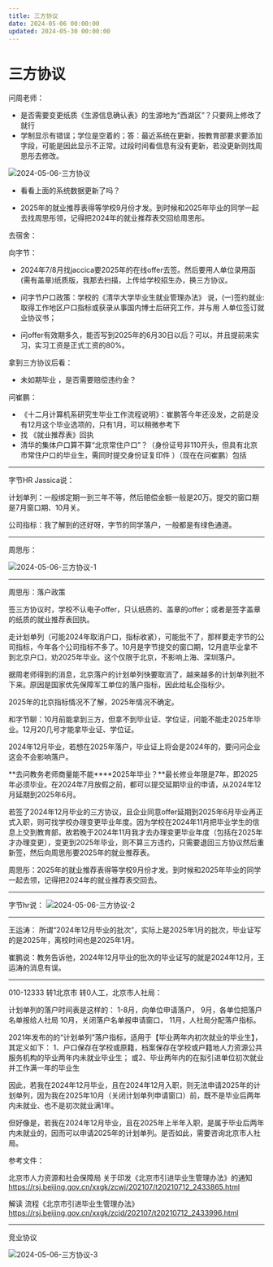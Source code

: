 ```yaml
---
title: 三方协议
date: 2024-05-06 00:00:00
updated: 2024-05-30 00:00:00
---
```



# 三方协议

问周老师：
* 是否需要变更纸质《生源信息确认表》的生源地为“西湖区”？只要网上修改了就行
* 学制显示有错误；学位是空着的；答：最近系统在更新，按教育部要求要添加字段，可能是因此显示不正常。过段时间看信息有没有更新，若没更新则找周思彤去修改。

![2024-05-06-三方协议](assets/2024-05-06-三方协议.png)

* 看看上面的系统数据更新了吗？

* 2025年的就业推荐表得等学校9月份才发。到时候和2025年毕业的同学一起去找周思彤领，记得把2024年的就业推荐表交回给周思彤。

去宿舍：

向字节：
* 2024年7/8月找jaccica要2025年的在线offer去签。然后要用人单位录用函(需有盖章)纸质版，我那去扫描，上传给学校招生办，换三方协议。

* 问字节户口政策：学校的《清华大学毕业生就业管理办法》 说，(一)签约就业:取得工作地区户口指标或获录从事国内博士后研究工作，并与用 人单位签订就业协议书；
* 问offer有效期多久，能否写到2025年的6月30日以后？可以，并且提前来实习，实习工资是正式工资的80%。

拿到三方协议后看：
* 未如期毕业 ，是否需要赔偿违约金？

问崔鹏：
* 《十二月计算机系研究生毕业工作流程说明》：崔鹏答今年还没发，之前是没有12月这个毕业选项的，只有1月，可以稍微参考下
* 找 《就业推荐表》回执
* 清华的集体户口算不算“北京常住户口”？（身份证号非110开头，但具有北京市常住户口的毕业生，需同时提交身份证复印件 ）（现在在问崔鹏）包括

--------
字节HR Jassica说：

计划单列：一般绑定期一到三年不等，然后赔偿金额一般是20万。提交的窗口期是7月窗口期、10月关。

公司指标：我了解到的还好呀，字节的同学落户，一般都是有绿色通道。

--------

周思彤：

![2024-05-06-三方协议-1](assets/2024-05-06-三方协议-1.png)

--------
周思彤：落户政策

签三方协议时，学校不认电子offer，只认纸质的、盖章的offer；或者是签字盖章的纸质的就业推荐表回执。

走计划单列（可能2024年取消户口，指标收紧），可能批不了，那样要走字节的公司指标，今年各个公司指标不多了。10月是字节提交的窗口期，12月底毕业拿不到北京户口，劝2025年毕业。这个仅限于北京，不影响上海、深圳落户。

据周老师得到的消息，北京落户的计划单列快要取消了，越来越多的计划单列批不下来。原因是国家优先保障军工单位的落户指标，因此给私企指标少。

2025年的北京指标情况不了解，2025年情况不确定。

和字节聊：10月前能拿到三方，但拿不到毕业证、学位证，问能不能走2025年毕业。12月20几号才能拿毕业证、学位证。

2024年12月毕业，若想在2025年落户，毕业证上将会是2024年的，要问问企业这会不会影响落户。

**去问教务老师商量能不能****2025年毕业？**最长修业年限是7年，即2025年必须毕业。在2024年7月放假之前，都可以提交延期毕业的申请，从2024年12月延期到2025年6月。

若签了2024年12月毕业的三方协议，且企业同意offer延期到2025年6月毕业再正式入职，则可找学校办理变更毕业年度。因为学校在2024年11月把毕业学生的信息上交到教育部，故若晚于2024年11月我才去办理变更毕业年度（包括在2025年才办理变更），变更到2025年毕业，则不算三方违约，只需要退回三方协议然后重新签，然后向周思彤要2025年的就业推荐表。

周思彤：2025年的就业推荐表得等学校9月份才发。到时候和2025年毕业的同学一起去领，记得把2024年的就业推荐表交回去。

--------

字节hr说：
![2024-05-06-三方协议-2](assets/2024-05-06-三方协议-2.jpeg)

--------

王运涛：
所谓“2024年12月毕业的批次”，实际上是2025年1月的批次，毕业证写的是2025年，离校时间也是2025年1月。

崔鹏说：教务告诉他，2024年12月毕业的批次的毕业证写的就是2024年12月，王运涛的消息有误。

--------

010-12333 转1北京市 转0人工，北京市人社局：

计划单列的落户时间表是这样的：
1-8月，向单位申请落户，
9月，各单位把落户名单报给人社局
10月，关闭落户名单报申请窗口，
11月，人社局分配落户指标。

2021年发布的的“计划单列”落户指标，适用于【毕业两年内初次就业的毕业生】，其定义如下：
1、户口保存在学校或原籍，档案保存在学校或户籍地人力资源公共服务机构的毕业两年内未就业毕业生；
或2、毕业两年内的在拟引进单位初次就业并工作满一年的毕业生

因此，若我在2024年12月毕业，且在2024年12月入职，则无法申请2025年的计划单列，因为我在2025年10月（关闭计划单列申请窗口）前，既不是毕业后两年内未就业、也不是初次就业满1年。

但好像是，若我在2024年12月毕业，且在2025年上半年入职，是属于毕业后两年内未就业的，因而可以申请2025年的计划单列。是否如此，需要咨询北京市人社局。

参考文件：

北京市人力资源和社会保障局 关于印发《北京市引进毕业生管理办法》的通知
https://rsj.beijing.gov.cn/xxgk/zcwj/202107/t20210712_2433865.html

解读 流程《北京市引进毕业生管理办法》
https://rsj.beijing.gov.cn/xxgk/zcjd/202107/t20210712_2433996.html

--------
竞业协议

![2024-05-06-三方协议-3](assets/2024-05-06-三方协议-3.png)

